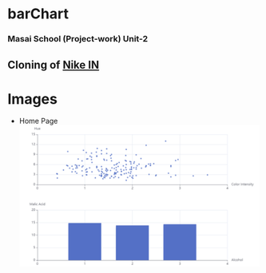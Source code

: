 # barChart
### Masai School (Project-work) Unit-2
Cloning of [Nike IN](https://nike.com/in)
--
# Images
* Home Page
![Images](Images/barChart.png)
